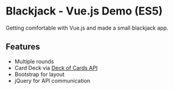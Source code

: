 # Blackjack - Vue.js Demo (ES5)

Getting comfortable with Vue.js and made a small blackjack app.

## Features
* Multiple rounds
* Card Deck via [Deck of Cards API](https://deckofcardsapi.com/)
* Bootstrap for layout
* jQuery for API communication
